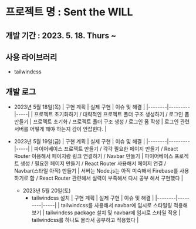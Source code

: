 # 프로젝트 명 : Sent the WILL

## 개발 기간 : 2023. 5. 18. Thurs ~

## 사용 라이브러리

- tailwindcss

## 개발 로그

- 2023년 5월 18일(목)
  | 구현 계획 | 실제 구현 | 이슈 및 해결 |
  |--------|---------|-----|
  | 프로젝트 초기화하기 / 대략적인 프로젝트 폴더 구조 생성하기 / 로그인 폼 만들기 | 프로젝트 초기화 / 프로젝트 폴더 구조 생성 / 로그인 폼 작성 | 로그인 관련 서버를 어떻게 해야 하는지 감이 안잡힌다. |

- 2023년 5월 19일(금)
  | 구현 계획 | 실제 구현 | 이슈 및 해결 |
  |--------|---------|-----|
  | 파이어베이스 프로젝트 만들기 / 각각 필요한 페이지 만들기 / React Router 이용해서 페이지랑 링크 연결하기 / Navbar 만들기 | 파이어베이스 프로젝트 생성 / 필요한 페이지 만들기 / React Router 사용해서 페이지 연결 / Navbar(스타일 아직) 만들기 | 서버는 Node.js는 아직 미숙해서 Firebase를 사용하기로 함 / React Router 관련해서 실력이 부족해서 다시 공부 해서 구현했다 |

  - 2023년 5월 20일(토)
    - tailwindcss 설치
      | 구현 계획 | 실제 구현 | 이슈 및 해결 |
      |--------|---------|-----|
      | tailwindcss를 사용해서 navbar에 임시로 스타일링 적용해 보기 | tailwindcss package 설치 및 navbar에 임시로 스타일 적용 | tailwindcss를 하나도 몰라서 공부하고 적용했다 |
